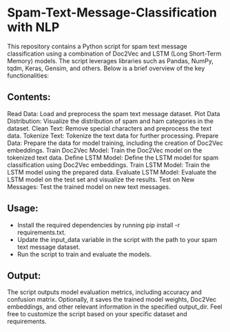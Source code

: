 # Spam-Text-Message-Classification with NLP
This repository contains a Python script for spam text message classification using a combination of Doc2Vec and LSTM (Long Short-Term Memory) models. 
The script leverages libraries such as Pandas, NumPy, tqdm, Keras, Gensim, and others. Below is a brief overview of the key functionalities:

## Contents:
Read Data: Load and preprocess the spam text message dataset.
Plot Data Distribution: Visualize the distribution of spam and ham categories in the dataset.
Clean Text: Remove special characters and preprocess the text data.
Tokenize Text: Tokenize the text data for further processing.
Prepare Data: Prepare the data for model training, including the creation of Doc2Vec embeddings.
Train Doc2Vec Model: Train the Doc2Vec model on the tokenized text data.
Define LSTM Model: Define the LSTM model for spam classification using Doc2Vec embeddings.
Train LSTM Model: Train the LSTM model using the prepared data.
Evaluate LSTM Model: Evaluate the LSTM model on the test set and visualize the results.
Test on New Messages: Test the trained model on new text messages.

## Usage:

- Install the required dependencies by running pip install -r requirements.txt.
- Update the input_data variable in the script with the path to your spam text message dataset.
- Run the script to train and evaluate the models.

## Output:

The script outputs model evaluation metrics, including accuracy and confusion matrix.
Optionally, it saves the trained model weights, Doc2Vec embeddings, and other relevant information in the specified output_dir.
Feel free to customize the script based on your specific dataset and requirements.
